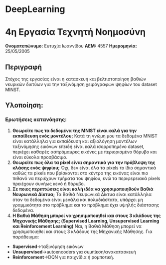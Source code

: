 # DeepLearning
# 4η Εργασία Τεχνητή Νοημοσύνη
**Ονοματεπώνυμο:** Ευτυχία Ιωαννίδου
**ΑΕΜ:** 4557
**Ημερομηνία:** 25/05/2005
## Περιγραφή
Στόχος της εργασίας είναι η κατασκευή και βελτιστοποίηση βαθιών νευρικών δικτύων για την ταξινόμηση χειρόγραφων ψηφίων του dataset MINST.
## Υλοποίηση: 
### Ερωτήσεις κατανόησης:
1. **Θεωρείτε πως τα δεδομένα της MNIST είναι καλά για την εκπαίδευση ενός μοντέλου;** 
Κατά τη γνώμη μου τα δεδομένα MNIST είναι κατάλληλα για εκπαίδευση και αξιολόγηση μοντέλων ταξινόμησης εικόνων επειδή είναι καλά ισορροπημένο dataset, περιέχει καθαρές ασπρόμαυρες εικόνες με περιορισμένο θόρυβο και είναι εύκολα προσβάσιμο.
2. **Θεωρείτε πως όλα τα pixel είναι σημαντικά για την πρόβλεψη της κλάσης ενός 
ψηφίου;**
Όχι, δεν είναι όλα τα pixels το ίδιο σημαντικά καθώς τα pixels που βρίσκονται στο κέντρο της εικόνας είναι πιο πιθανό να περιέχουν τμήματα του ψηφίου, ενώ τα περιφερειακά pixels πρειέχουν συνήως κενό ή θόρυβο.
3. **Σε ποιες περιπτώσεις είναι καλή ιδέα να χρησιμοποιηθούν Βαθιά Νευρωνικά Δίκτυα;**
Τα Βαθιά Νευρωνικά Δίκτυα είναι κατάλληλα όταν τα δεδομένα είναι μεγάλα και πολυδιάστατα, υπάρχει μη γραμμικότητα στο πρόβλημα και το πρόβλημα έχει υψηλής διάστασης δεδομένα.
4. **Η Βαθιά Μάθηση μπορεί να χρησιμοποιηθεί και στους 3 κλάδους της Μηχανικής 
Μάθησης; (Supervised Learning, Unsupervised Learning και Reinforcement 
Learning)**
Ναι, η Βαθιά Μάθηση μπορεί να χρησιμοποιηθεί και στους 3 κλάδους της Μηχανικής 
Μάθησης. Για παράδειγμα:
- **Supervised**->ταξινόμηση εικόνων
- **Unsupervised**->autoencoders για συμπίεση/ανακατασκευή
- **Reinforcement**->DQN για παιχνίδια ή ρομποτική.
